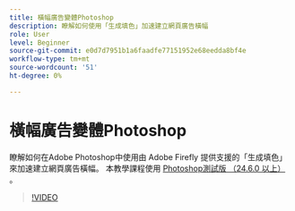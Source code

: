 ```yaml
---
title: 橫幅廣告變體Photoshop
description: 瞭解如何使用「生成填色」加速建立網頁廣告橫幅
role: User
level: Beginner
source-git-commit: e0d7d7951b1a6faadfe77151952e68eedda8bf4e
workflow-type: tm+mt
source-wordcount: '51'
ht-degree: 0%

---
```


# 橫幅廣告變體Photoshop

瞭解如何在Adobe Photoshop中使用由 Adobe Firefly 提供支援的「生成填色」來加速建立網頁廣告橫幅。 本教學課程使用 [ Photoshop測試版 （24.6.0 以上） ](https://helpx.adobe.com/x-productkb/global/creative-cloud-beta.html) 。

>[!VIDEO](https://video.tv.adobe.com/v/3420791?quality=12&learn=on&hidetitle=true)
